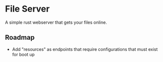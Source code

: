 # File Server

A simple rust webserver that gets your files online.

## Roadmap
- Add "resources" as endpoints that require configurations that must exist for boot up